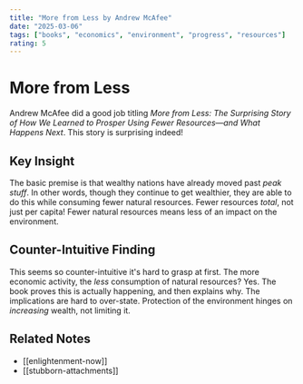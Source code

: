 ```yaml
---
title: "More from Less by Andrew McAfee"
date: "2025-03-06"
tags: ["books", "economics", "environment", "progress", "resources"]
rating: 5
---
```


# More from Less

Andrew McAfee did a good job titling *More from Less: The Surprising Story of How We Learned to Prosper Using Fewer Resources―and What Happens Next*. This story is surprising indeed!

## Key Insight

The basic premise is that wealthy nations have already moved past *peak stuff*. In other words, though they continue to get wealthier, they are able to do this while consuming fewer natural resources. Fewer resources *total*, not just per capita! Fewer natural resources means less of an impact on the environment.

## Counter-Intuitive Finding

This seems so counter-intuitive it's hard to grasp at first. The more economic activity, the *less* consumption of natural resources? Yes. The book proves this is actually happening, and then explains why. The implications are hard to over-state. Protection of the environment hinges on *increasing* wealth, not limiting it.

## Related Notes

- [[enlightenment-now]]
- [[stubborn-attachments]]